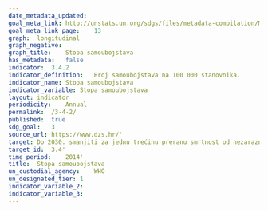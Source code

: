 ```yaml
---	
date_metadata_updated:	
goal_meta_link:	http://unstats.un.org/sdgs/files/metadata-compilation/Metadata-Goal-3.pdf'
goal_meta_link_page:	13
graph:	longitudinal
graph_negative:	
graph_title:	Stopa samoubojstava
has_metadata:	false
indicator:	3.4.2
indicator_definition:	Broj samoubojstava na 100 000 stanovnika.
indicator_name:	Stopa samoubojstava
indicator_variable:	Stopa samoubojstava
layout:	indicator
periodicity:	Annual
permalink:	/3-4-2/
published:	true
sdg_goal:	3
source_url:	https://www.dzs.hr/'
target:	Do 2030. smanjiti za jednu trećinu preranu smrtnost od nezaraznih bolesti prevencijom i liječenjem te promicanjem mentalnog zdravlja i blagostanja
target_id:	3.4'
time_period:	2014'
title:	Stopa samoubojstava
un_custodial_agency:	WHO
un_designated_tier:	1
indicator_variable_2:	
indicator_variable_3:	
---	
```

